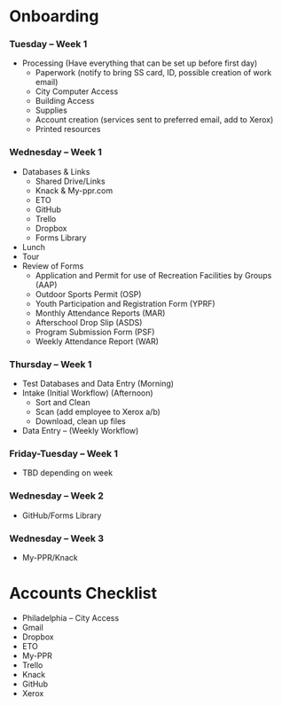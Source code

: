 # Onboarding
### Tuesday – Week 1
- Processing (Have everything that can be set up before first day)
    - Paperwork (notify to bring SS card, ID, possible creation of work email)
    - City Computer Access
    - Building Access
    - Supplies
    - Account creation (services sent to preferred email, add to Xerox) 
    - Printed resources
### Wednesday – Week 1
- Databases & Links
    - Shared Drive/Links
    - Knack & My-ppr.com
    - ETO
    - GitHub
    - Trello
    - Dropbox
    - Forms Library
- Lunch
- Tour
- Review of Forms
    - Application and Permit for use of Recreation Facilities by Groups (AAP)
    - Outdoor Sports Permit (OSP)
    - Youth Participation and Registration Form (YPRF)
    - Monthly Attendance Reports (MAR)
    - Afterschool Drop Slip (ASDS)
    - Program Submission Form (PSF)
    - Weekly Attendance Report (WAR)
### Thursday – Week 1
- Test Databases and Data Entry (Morning)
- Intake (Initial Workflow) (Afternoon)
    - Sort and Clean
    - Scan (add employee to Xerox a/b)
    - Download, clean up files
- Data Entry – (Weekly Workflow)
### Friday-Tuesday – Week 1
- TBD depending on week
### Wednesday – Week 2
- GitHub/Forms Library
### Wednesday – Week 3
- My-PPR/Knack

# Accounts Checklist
- Philadelphia – City Access
- Gmail
- Dropbox
- ETO
- My-PPR
- Trello
- Knack
- GitHub
- Xerox
